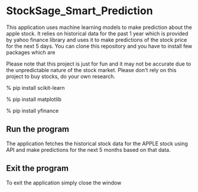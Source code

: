 # StockSage_Smart_Prediction

This application uses machine learning models to make prediction about the apple stock. It relies on historical data for the past 1 year which is provided by yahoo finance library and uses it to make predictions of the stock price for the next 5 days. You can clone this repository and you have to install few packages which are

Please note that this project is just for fun and it may not be accurate due to the unpredictable nature of the stock market. Please don't rely on this project to buy stocks, do your own research.

% pip install scikit-learn

% pip install matplotlib

% pip install yfinance

## Run the program
The application fetches the historical stock data for the APPLE stock using API and make predictions for the next 5 months based on that data.

## Exit the program
To exit the application simply close the window
